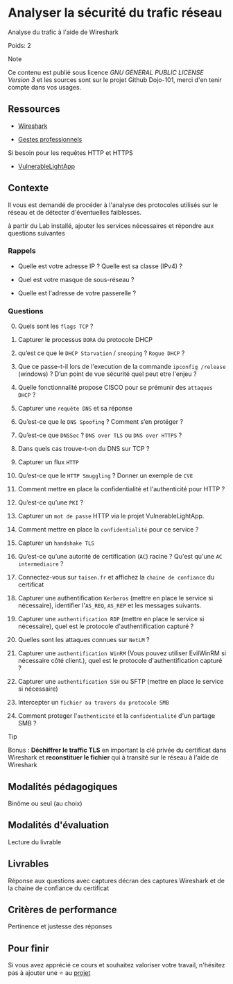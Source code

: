 # Analyser la sécurité du trafic réseau

Analyse du trafic à l'aide de Wireshark

Poids: 2

> [!NOTE]
> Ce contenu est publié sous licence *GNU GENERAL PUBLIC LICENSE Version 3* et les sources sont sur le projet Github Dojo-101, merci d'en tenir compte dans vos usages.

## Ressources

* [Wireshark](https://www.wireshark.org/download.html)

* [Gestes professionnels](https://github.com/Aif4thah/Dojo-101)

Si besoin pour les requêtes HTTP et HTTPS

* [VulnerableLightApp](https://github.com/Aif4thah/VulnerableLightApp)

## Contexte

Il vous est demandé de procéder à l'analyse des protocoles utilisés sur le réseau et de détecter d'éventuelles faiblesses.

à partir du Lab installé, ajouter les services nécessaires et répondre aux questions suivantes

### Rappels

* Quelle est votre adresse IP ? Quelle est sa classe (IPv4) ?

* Quel est votre masque de sous-réseau ?

* Quelle est l'adresse de votre passerelle ?

### Questions

0. Quels sont les `flags TCP` ?

1. Capturer le processus `DORA` du protocole DHCP

2. qu’est ce que le `DHCP Starvation` / `snooping` ? `Rogue DHCP` ?

3. Que ce passe-t-il lors de l'execution de la commande `ipconfig /release` (windows) ? D’un point de vue sécurité quel peut etre l'enjeu ?

4. Quelle fonctionnalité propose CISCO pour se prémunir des `attaques DHCP` ?

5. Capturer une `requête DNS` et sa réponse

6. Qu’est-ce que le `DNS Spoofing` ? Comment s’en protéger ?

7. Qu’est-ce que `DNSSec` ? `DNS over TLS` ou `DNS over HTTPS` ?

8. Dans quels cas trouve-t-on du DNS sur TCP ?

9. Capturer un flux `HTTP`

10. Qu’est-ce que le `HTTP Smuggling` ? Donner un exemple de `CVE`

11. Comment mettre en place la confidentialité et l'authenticité pour HTTP ?

12. Qu’est-ce qu’une `PKI` ?

13. Capturer un `mot de passe` HTTP via le projet VulnerableLightApp.

14. Comment mettre en place la `confidentialité` pour ce service ?

15. Capturer un `handshake TLS`

16. Qu’est-ce qu’une autorité de certification (`AC`) racine ? Qu'est qu'une `AC intermediaire` ?

17. Connectez-vous sur `taisen.fr` et affichez la `chaine de confiance` du certificat

18. Capturer une authentification `Kerberos` (mettre en place le service si nécessaire), identifier l'`AS_REQ`, `AS_REP` et les messages suivants.

19. Capturer une `authentification RDP` (mettre en place le service si nécessaire), quel est le protocole d'authentification capturé ?

20. Quelles sont les attaques connues sur `NetLM` ?

21. Capturer une `authentification WinRM` (Vous pouvez utiliser EvilWinRM si nécessaire côté client.), quel est le protocole d'authentification capturé ?

22. Capturer une `authentification SSH` ou SFTP (mettre en place le service si nécessaire)

23. Intercepter un `fichier au travers du protocole SMB`

24. Comment proteger l'`authenticité` et la `confidentialité` d'un partage SMB ?

> [!TIP]
> Bonus : **Déchiffrer le traffic TLS** en important la clé privée du certificat dans Wireshark et **reconstituer le fichier** qui à transité sur le réseau à l'aide de Wireshark

## Modalités pédagogiques

Binôme ou seul (au choix)

## Modalités d'évaluation

Lecture du livrable

## Livrables

Réponse aux questions avec captures décran des captures Wireshark et de la chaine de confiance du certificat

## Critères de performance

Pertinence et justesse des réponses

## Pour finir

Si vous avez apprécié ce cours et souhaitez valoriser votre travail, n'hésitez pas à ajouter une ⭐ au [projet](https://github.com/Aif4thah/Dojo-101)